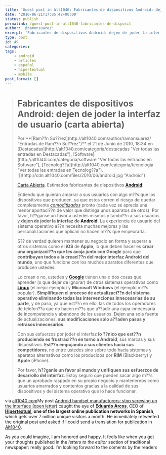 ```yaml
---
title: 'Guest post in Alt1040: Fabricantes de dispositivos Android: dejen de joder la interfaz de usuario (carta abierta)'
date: '2010-06-21T17:05:42+00:00'
status: publish
permalink: /guest-post-in-alt1040-fabricantes-de-disposit
author: '@ramonsuarez'
excerpt: 'Fabricantes de dispositivos Android: dejen de joder la interfaz de usuario (carta abierta) Por Ram??n Su??rez el 21 de Junio de 2010, 18:34 en Destacadas, Software, Tecnolog??a.Carta Abierta. Estimados fabricantes de dispositivos Android:Entiendo que...'
type: post
id: 49
categories:
tags:
    - android
    - articles
    - español
    - hipertextual
    - mobile
post_format: []
---
```

> # Fabricantes de dispositivos Android: dejen de joder la interfaz de usuario (carta abierta)
> 
> <div class="metatop"> Por **[Ram??n Su??rez](http://alt1040.com/author/ramonsuarez/ "Entradas de Ram??n Su??rez")** el 21 de Junio de 2010, 18:34 en [Destacadas](http://alt1040.com/categoria/destacadas "Ver todas las entradas en Destacadas"), [Software](http://alt1040.com/categoria/software "Ver todas las entradas en Software"), [Tecnolog??a](http://alt1040.com/categoria/tecnologia "Ver todas las entradas en Tecnolog??a").
> 
> </div><div class="history">![](http://cdn.alt1040.com/files/2010/06/android.jpg "Android")
> 
> [Carta Abierta](http://ramonsuarez.com/android-handset-manufacturers-stop-screwing-u). Estimados fabricantes de dispositivos **[Android](http://alt1040.com/tag/android)**:
> 
> Entiendo que quieran amarrar a sus usuarios con algo m??s que los dispositivos que producen, ya que estos corren el riesgo de quedar completamente *[comoditizados](http://es.wikipedia.org/wiki/Commodity)* pronto (cada vez se aprecia una menor aportaci??n de valor que distinga unos aparatos de otros). Por favor, h??ganse un favor a ustedes mismos y tambi??n a sus usuarios y **dejen de joder la interfaz de [Android](http://alt1040.com/tag/android)**. La experiencia de usuario del sistema operativo a??n necesita muchas mejoras y las personalizaciones que aplican no hacen m??s que empeorarla.
> 
> S?? de verdad quieren mantener su negocio en forma y superar a otros sistemas como el **iOS** de **Apple**, lo que deben hacer es **crear una organizaci??n que les acoja junto con Google** para que **contribuyan todos a la creaci??n del mejor interfaz Android del mundo**, uno que funcione con los muchos aparatos diferentes que producen ustedes.
> 
> <span></span>
> 
> Lo crean o no, ustedes y **[Google](http://google.com)** tienen una o dos cosas que aprender (o que dejar de ignorar) de otros sistemas operativos como **[Linux](http://bitelia.com/tag/linux)** (el mejor ejemplo) y **Microsoft Windows** (el ejemplo m??s popular). **Simplifiquen el proceso de actualizaci??n del sistema operativo eliminando todas las intervenciones innecesarias de su parte**, y de paso, ya que est??n en ello, las de todos los operadores de telefon??a que no hacen m??s que a??adir una capa innecesaria de incompetencia y abandono de los usuarios. Dejen una sola fuente de actualizaciones, **sus modificaciones solo a??aden pasos y retrasos innecesarios**.
> 
> Con sus esfuerzos por joder el interfaz **lo ??nico que est??n produciendo es frustraci??n en torno a Android**, sus marcas y sus dispositivos. **Est??n empujando a sus clientes hacia sus competidores**, no entre ustedes sino sobre todo hacia sistemas y aparatos alternativos como los producidos por **RIM** (Blackberry) y **Apple** (iPhone).
> 
> Por favor, **h??ganle un favor al mundo y unifiquen sus esfuerzos de desarrollo del interfaz**. Estoy seguro que pueden sacar algo m??s que un aprobado raspado en su propio negocio y mantenernos como usuarios amarrados y contentos gracias a la calidad de sus dispositivos y del sistema operativo que lo hace funcionar.
> 
> </div>

via [alt1040.com](http://alt1040.com/2010/06/fabricantes-de-dispositivos-android-dejen-de-joder-el-interfaz-de-usuario-carta-abierta#comments)</div>My post [Android handset manufacturers: stop screwing up the interface (open letter)](http://ramonsuarez.com/android-handset-manufacturers-stop-screwing-u) caught the eye of **[Eduardo Arcos](http://eduardo.arcos.me/)**, CEO of **[Hipertextual](http://eduardo.arcos.me/), one of the largest online publication networks in Spanish**, which gets over 7 million unique visitors a month. He inmediately retweeted the original post and asked if I could send a translation for publication in [Alt1040](http://alt1040.com/).

As you could imagine, I am honored and happy. It feels like when you get your thoughts published in the *letters to the editor* section of traditional newspaper: really good. I’m looking forward to the coments by the readers

</div>